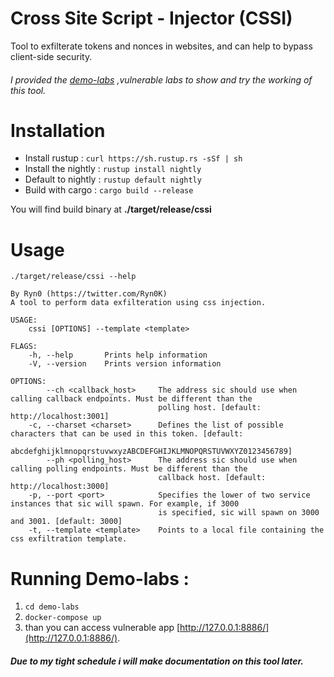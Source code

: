 # Cross Site Script - Injector (CSSI)

Tool to exfilterate tokens and nonces in websites, and can help to bypass client-side security.

###### I provided the [demo-labs](./demo-labs) ,vulnerable labs to show and try the working of this tool.

# Installation

- Install rustup : `curl https://sh.rustup.rs -sSf | sh`
- Install the nightly : `rustup install nightly`
- Default to nightly : `rustup default nightly`
- Build with cargo : `cargo build --release`

You will find build binary at **./target/release/cssi**

# Usage 

`./target/release/cssi --help`

```cssi 1.0
By Ryn0 (https://twitter.com/Ryn0K)
A tool to perform data exfilteration using css injection.

USAGE:
    cssi [OPTIONS] --template <template>

FLAGS:
    -h, --help       Prints help information
    -V, --version    Prints version information

OPTIONS:
        --ch <callback_host>     The address sic should use when calling callback endpoints. Must be different than the
                                 polling host. [default: http://localhost:3001]
    -c, --charset <charset>      Defines the list of possible characters that can be used in this token. [default:
                                 abcdefghijklmnopqrstuvwxyzABCDEFGHIJKLMNOPQRSTUVWXYZ0123456789]
        --ph <polling_host>      The address sic should use when calling polling endpoints. Must be different than the
                                 callback host. [default: http://localhost:3000]
    -p, --port <port>            Specifies the lower of two service instances that sic will spawn. For example, if 3000
                                 is specified, sic will spawn on 3000 and 3001. [default: 3000]
    -t, --template <template>    Points to a local file containing the css exfiltration template.
```

# Running Demo-labs : 

1. `cd demo-labs`
2. `docker-compose up`
3. than you can access vulnerable app [http://127.0.0.1:8886/](http://127.0.0.1:8886/).

##### Due to my tight schedule i will make documentation on this tool later.